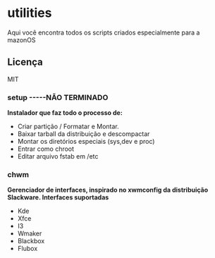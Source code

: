 # utilities
Aqui você encontra todos os scripts criados especialmente para a mazonOS

## Licença
MIT

### setup -----NÃO TERMINADO
**Instalador que faz todo o processo de:**
* Criar partição / Formatar e Montar. 
* Baixar tarball da distribuição e descompactar
* Montar os diretórios especiais (sys,dev e proc)
* Entrar como chroot
* Editar arquivo fstab em /etc

### chwm
**Gerenciador de interfaces, inspirado no xwmconfig da distribuição Slackware. Interfaces suportadas**
* Kde
* Xfce
* I3
* Wmaker
* Blackbox
* Flubox

